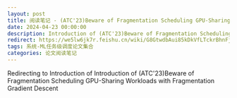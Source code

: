 ```yaml
---
layout: post
title: 阅读笔记 - (ATC'23)Beware of Fragmentation Scheduling GPU-Sharing Workloads with Fragmentation Gradient Descent
date: 2024-04-23 00:00:00
description: Introduction of (ATC'23)Beware of Fragmentation Scheduling GPU-Sharing Workloads with Fragmentation Gradient Descent
redirect: https://we5lw6jk7r.feishu.cn/wiki/G8GtwdbAui85kDkVfLTckrBhnFj
tags: 系统-ML任务级调度论文集合
categories: 论文阅读笔记
---
```


Redirecting to Introduction of Introduction of (ATC'23)Beware of Fragmentation Scheduling GPU-Sharing Workloads with Fragmentation Gradient Descent
